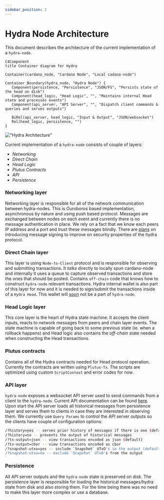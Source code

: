 ```yaml
---
sidebar_position: 2
---
```


# Hydra Node Architecture

This document describes the architecture of the current implementation of a `hydra-node`.

```mermaid
C4Component
title Container diagram for Hydra

Container(cardano_node, "Cardano Node", "Local cadano-node")

Container_Boundary(hydra_node, "Hydra Node") {
   Component(persistence, "Persistence", "JSON/FS", "Persists state of the head on disk")
   Component(head_logic, "Head Logic", "", "Maintains internal Head state and processes events")
   Component(api_server, "API Server", "", "Dispatch client commands & queries and serves outputs")

   BiRel(api_server, head_logic, "Input & Output", "JSON/websocket")
   Rel(head_logic, persistence, "")
}
```

!["Hydra Architecture"](https://raw.githubusercontent.com/input-output-hk/hydra/master/hydra-node/images/hydra-architecture-direct.jpg "Hydra architecture")

Current implementation of a `hydra-node` consists of couple of layers:
  + _Networking_
  + _Direct Chain_
  + _Head Logic_
  + _Plutus Contracts_
  + _API_
  + _Persistence_

### Networking layer

Networking layer is responsible for all of the network communication between
hydra-nodes. This is Ouroboros based implementation, asynchronous by nature and
using push based protocol. Messages are exchanged between nodes on each event
and currently there is no message authentication in place. We rely on a fact
that we know each peers IP address and a port and _trust_ these messages
blindly. There are [plans](https://github.com/input-output-hk/hydra/issues/727)
on introducing message signing to improve on security properties of the hydra
protocol.

### Direct Chain layer

This layer is using `Node-to-Client` protocol and is responsible for observing
and submitting transactions. It _talks_ directly to locally spun cardano-node
and internally it uses a queue to capture observed transactions and store the
ones that should be posted. Contains `off-chain` code that knows how to
construct `hydra-node` relevant transactions. Hydra internal wallet is also part
of this layer for now and it is needed to sign/submit the transactions inside of
a `Hydra Head`. This wallet will
[soon](https://github.com/input-output-hk/hydra/issues/215) not be a part of
`hydra-node`.

### Head Logic layer

This core layer is the heart of Hydra state machine. It accepts the client
inputs, reacts to network messages from peers and chain layer events. The state
machine is capable of going back to some previous state (ie. when a rollback
happens) and Head logic also contains the _off-chain_ state needed when
constructing the Head transactions.

### Plutus contracts

Contains all of the Hydra contracts needed for Head protocol operation.
Currently the contracts are written using `Plutus-Tx`. The scripts are optimized
using custom `ScriptContext` and error codes for now.

### API layer

`hydra-node` exposes a websocket API server used to send commands from a client
to the `hydra-node`. Current API documentation can be found
[here](https://hydra.family/head-protocol/unstable/api-reference). Upon start
the API server loads all historical messages from persistence layer and serves
them to clients in case they are interested in observing them. We currently use
`Query Params` to control the API server outputs so the clients have couple of
configuration options:

``` sh
/?history=yes -- serves prior history of messages if there is one (default)
/?history=no -- prevents the output of historical messages
/?tx-output=json -- view transactions encoded as json (default)
/?tx-output=cbor -- view transactions encoded as cbor
/?snapshot-utxo=yes -- include `Snapshot` UTxO's in the output (default)
/?snapshot-utxo=no -- exclude `Snapshot` UTxO's from the output
```

### Persistence

All API server outputs and the `hydra-node` state is preserved on disk. The
persistence layer is responsible for loading the historical messages/hydra state
from disk and also storing them. For the time being there was no need to make
this layer more complex or use a database.
